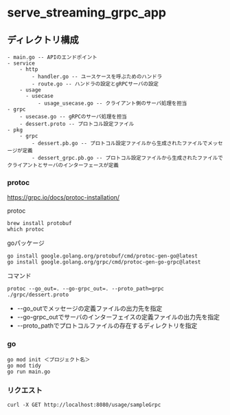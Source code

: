 # serve_streaming_grpc_app

## ディレクトリ構成

```
- main.go -- APIのエンドポイント
- service
    - http
        - handler.go -- ユースケースを呼ぶためのハンドラ
        - route.go -- ハンドラの設定とgRPCサーバの設定
    - usage
      - usecase
          - usage_usecase.go -- クライアント側のサーバ処理を担当
- grpc
    - usecase.go -- gRPCのサーバ処理を担当
    - dessert.proto -- プロトコル設定ファイル
- pkg
    - grpc
        - dessert.pb.go -- プロトコル設定ファイルから生成されたファイルでメッセージが定義
        - dessert_grpc.pb.go -- プロトコル設定ファイルから生成されたファイルでクライアントとサーバのインターフェースが定義
```

### protoc

https://grpc.io/docs/protoc-installation/

protoc
```
brew install protobuf
which protoc
```

goパッケージ
```
go install google.golang.org/protobuf/cmd/protoc-gen-go@latest
go install google.golang.org/grpc/cmd/protoc-gen-go-grpc@latest
```

コマンド
```
protoc --go_out=. --go-grpc_out=. --proto_path=grpc ./grpc/dessert.proto
```

- --go_outでメッセージの定義ファイルの出力先を指定
- --go-grpc_outでサーバのインターフェイスの定義ファイルの出力先を指定
- --proto_pathでプロトコルファイルの存在するディレクトリを指定

### go

```
go mod init ＜プロジェクト名＞
go mod tidy
go run main.go
```

### リクエスト

```
curl -X GET http://localhost:8080/usage/sampleGrpc
```
